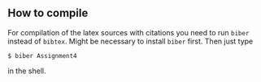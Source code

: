 ## How to compile
For compilation of the latex sources with citations you need to run ```biber``` instead of ```bibtex```. Might be necessary to install ```biber``` first. Then just type
```
$ biber Assignment4
```
in the shell.
